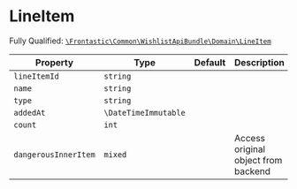 #  LineItem

Fully Qualified: [`\Frontastic\Common\WishlistApiBundle\Domain\LineItem`](../../../../src/php/WishlistApiBundle/Domain/LineItem.php)



Property|Type|Default|Description
--------|----|-------|-----------
`lineItemId`|`string`||
`name`|`string`||
`type`|`string`||
`addedAt`|`\DateTimeImmutable`||
`count`|`int`||
`dangerousInnerItem`|`mixed`||Access original object from backend

